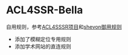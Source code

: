 # ACL4SSR-Bella

自用规则，参考[ACL4SSSR项目](https://github.com/ACL4SSR/ACL4SSR/)和[shevon御用规则](https://github.com/ShevonKuan/ACL4SSR)

- 添加了模糊定位专用规则
- 添加学术网站的直连规则
